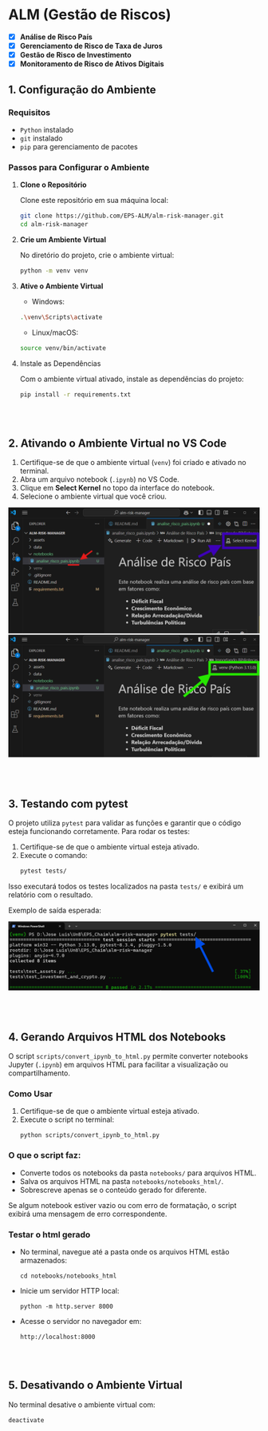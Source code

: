 # ALM (Gestão de Riscos)

- [x] **Análise de Risco País**
- [x] **Gerenciamento de Risco de Taxa de Juros**
- [x] **Gestão de Risco de Investimento**
- [x] **Monitoramento de Risco de Ativos Digitais**

## 1. Configuração do Ambiente

### Requisitos

- `Python` instalado
- `git` instalado
- `pip` para gerenciamento de pacotes

### Passos para Configurar o Ambiente

1. **Clone o Repositório** 

   Clone este repositório em sua máquina local:
   ```bash
   git clone https://github.com/EPS-ALM/alm-risk-manager.git
   cd alm-risk-manager
   ```

2. **Crie um Ambiente Virtual**

    No diretório do projeto, crie o ambiente virtual:
    ```bash
    python -m venv venv
    ```

3. **Ative o Ambiente Virtual**

    - Windows:
    ```bash
    .\venv\Scripts\activate
    ```

    - Linux/macOS:
    ```bash
    source venv/bin/activate
    ```

4. Instale as Dependências

    Com o ambiente virtual ativado, instale as dependências do projeto:
    ```bash
    pip install -r requirements.txt
    ```

<br></br>

## 2. Ativando o Ambiente Virtual no VS Code

1. Certifique-se de que o ambiente virtual (`venv`) foi criado e ativado no terminal.
2. Abra um arquivo notebook (`.ipynb`) no VS Code.
3. Clique em **Select Kernel** no topo da interface do notebook.
4. Selecione o ambiente virtual que você criou.

![Select Kernel](imgs/select-kernel.png)
![Select Kernel OK](imgs/select-kernel-ok.png)

<br></br>

## 3. Testando com pytest

O projeto utiliza `pytest` para validar as funções e garantir que o código esteja funcionando corretamente. Para rodar os testes:

1. Certifique-se de que o ambiente virtual esteja ativado.
2. Execute o comando:
    ```bash
    pytest tests/
    ```

Isso executará todos os testes localizados na pasta `tests/` e exibirá um relatório com o resultado.

Exemplo de saída esperada:

![Pytest](imgs/pytest.png)

<br></br>

## 4. Gerando Arquivos HTML dos Notebooks

O script `scripts/convert_ipynb_to_html.py` permite converter notebooks Jupyter (`.ipynb`) em arquivos HTML para facilitar a visualização ou compartilhamento.

### Como Usar

1. Certifique-se de que o ambiente virtual esteja ativado.
2. Execute o script no terminal:
    ```shell
    python scripts/convert_ipynb_to_html.py
    ```

### O que o script faz:
- Converte todos os notebooks da pasta `notebooks/` para arquivos HTML.
- Salva os arquivos HTML na pasta `notebooks/notebooks_html/`.
- Sobrescreve apenas se o conteúdo gerado for diferente.

Se algum notebook estiver vazio ou com erro de formatação, o script exibirá uma mensagem de erro correspondente.

### Testar o html gerado
- No terminal, navegue até a pasta onde os arquivos HTML estão armazenados:
    ```shell
    cd notebooks/notebooks_html
    ```
- Inicie um servidor HTTP local:
    ```shell
    python -m http.server 8000
    ```
- Acesse o servidor no navegador em:
    ```shell
    http://localhost:8000
    ```

<br></br>

## 5. Desativando o Ambiente Virtual
No terminal desative o ambiente virtual com:
```bash
deactivate
```
